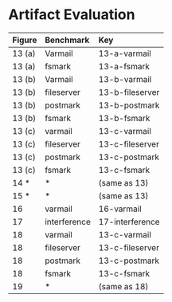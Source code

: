 # Artifact Evaluation

| Figure | Benchmark    | Key             |
|:-------|:-------------|:----------------|
| 13 (a) | Varmail      | 13-a-varmail    |
| 13 (a) | fsmark       | 13-a-fsmark     |
| 13 (b) | Varmail      | 13-b-varmail    |
| 13 (b) | fileserver   | 13-b-fileserver |
| 13 (b) | postmark     | 13-b-postmark   |
| 13 (b) | fsmark       | 13-b-fsmark     |
| 13 (c) | varmail      | 13-c-varmail    |
| 13 (c) | fileserver   | 13-c-fileserver |
| 13 (c) | postmark     | 13-c-postmark   |
| 13 (c) | fsmark       | 13-c-fsmark     |
| 14 *   | *            | (same as 13)    |
| 15 *   | *            | (same as 13)    |
| 16     | varmail      | 16-varmail      |
| 17     | interference | 17-interference |
| 18     | varmail      | 13-c-varmail    |
| 18     | fileserver   | 13-c-fileserver |
| 18     | postmark     | 13-c-postmark   |
| 18     | fsmark       | 13-c-fsmark     |
| 19     | *            | (same as 18)    |


